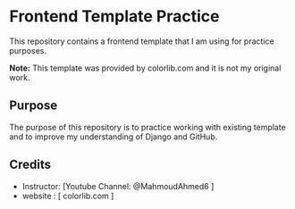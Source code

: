 # Frontend Template Practice <Job-Board>

This repository contains a frontend template that I am using for practice purposes.

**Note:** This template was provided by colorlib.com and it is not my original work.

## Purpose

The purpose of this repository is to practice working with existing template and to improve my understanding of Django and GitHub.

## Credits

- Instructor: [Youtube Channel: @MahmoudAhmed6 ]
- website : [ colorlib.com ]
